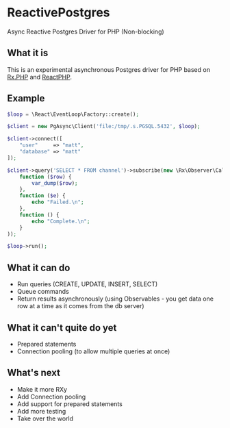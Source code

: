 # ReactivePostgres
Async Reactive Postgres Driver for PHP (Non-blocking)

## What it is
This is an experimental asynchronous Postgres driver for PHP based on [Rx.PHP](https://github.com/asm89/Rx.PHP) and [ReactPHP](http://reactphp.org/).

## Example
```php
$loop = \React\EventLoop\Factory::create();

$client = new PgAsync\Client('file:/tmp/.s.PGSQL.5432', $loop);

$client->connect([
    "user"     => "matt",
    "database" => "matt"
]);

$client->query('SELECT * FROM channel')->subscribe(new \Rx\Observer\CallbackObserver(
    function ($row) {
        var_dump($row);
    },
    function ($e) {
        echo "Failed.\n";
    },
    function () {
        echo "Complete.\n";
    }
));

$loop->run();
```

## What it can do
- Run queries (CREATE, UPDATE, INSERT, SELECT)
- Queue commands
- Return results asynchronously (using Observables - you get data one row at a time as it comes from the db server)

## What it can't quite do yet
- Prepared statements
- Connection pooling (to allow multiple queries at once)

## What's next
- Make it more RXy
- Add Connection pooling
- Add support for prepared statements
- Add more testing
- Take over the world
